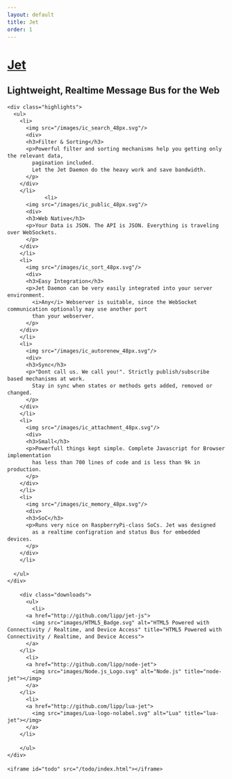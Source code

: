 ```yaml
---
layout: default
title: Jet
order: 1
---
```


<div id="hero">
  <div id="logo">
    <a href="/index.html">
      <h1 id="brand">Jet</h1>
    </a>
    <div>
      <h2 id="tagline">Lightweight, Realtime Message Bus for the Web</h2>
    </div>
  </div>
</div>

    <div class="highlights">
      <ul>
        <li>
          <img src="/images/ic_search_48px.svg"/>
          <div>
          <h3>Filter & Sorting</h3>
          <p>Powerful filter and sorting mechanisms help you getting only the relevant data,
            pagination included.
            Let the Jet Daemon do the heavy work and save bandwidth.
          </p>
        </div>
        </li>
                <li>
          <img src="/images/ic_public_48px.svg"/>
          <div>
          <h3>Web Native</h3>
          <p>Your Data is JSON. The API is JSON. Everything is traveling over WebSockets.
          </p>
        </div>
        </li>
        <li>
          <img src="/images/ic_sort_48px.svg"/>
          <div>
          <h3>Easy Integration</h3>
          <p>Jet Daemon can be very easily integrated into your server environment.
            <i>Any</i> Webserver is suitable, since the WebSocket communication optionally may use another port
            than your webserver.
          </p>
        </div>
        </li>
        <li>
          <img src="/images/ic_autorenew_48px.svg"/>
          <div>
          <h3>Sync</h3>
          <p>"Dont call us. We call you!". Strictly publish/subscribe based mechanisms at work.
            Stay in sync when states or methods gets added, removed or changed.
          </p>
        </div>
        </li>
        <li>
          <img src="/images/ic_attachment_48px.svg"/>
          <div>
          <h3>Small</h3>
          <p>Powerfull things kept simple. Complete Javascript for Browser implementation
            has less than 700 lines of code and is less than 9k in production.
          </p>
        </div>
        </li>
        <li>
          <img src="/images/ic_memory_48px.svg"/>
          <div>
          <h3>SoC</h3>
          <p>Runs very nice on RaspberryPi-class SoCs. Jet was designed
            as a realtime configration and status Bus for embedded devices.
          </p>
        </div>
        </li>

      </ul>
    </div>

        <div class="downloads">
          <ul>
            <li>
          <a href="http://github.com/lipp/jet-js">
            <img src="images/HTML5_Badge.svg" alt="HTML5 Powered with Connectivity / Realtime, and Device Access" title="HTML5 Powered with Connectivity / Realtime, and Device Access">
          </a>
        </li>
          <li>
          <a href="http://github.com/lipp/node-jet">
            <img src="images/Node.js_Logo.svg" alt="Node.js" title="node-jet"></img>
          </a>
        </li>
          <li>
          <a href="http://github.com/lipp/lua-jet">
            <img src="images/Lua-logo-nolabel.svg" alt="Lua" title="lua-jet"></img>
          </a>
        </li>

        </ul>
    </div>

    <iframe id="todo" src="/todo/index.html"></iframe>
